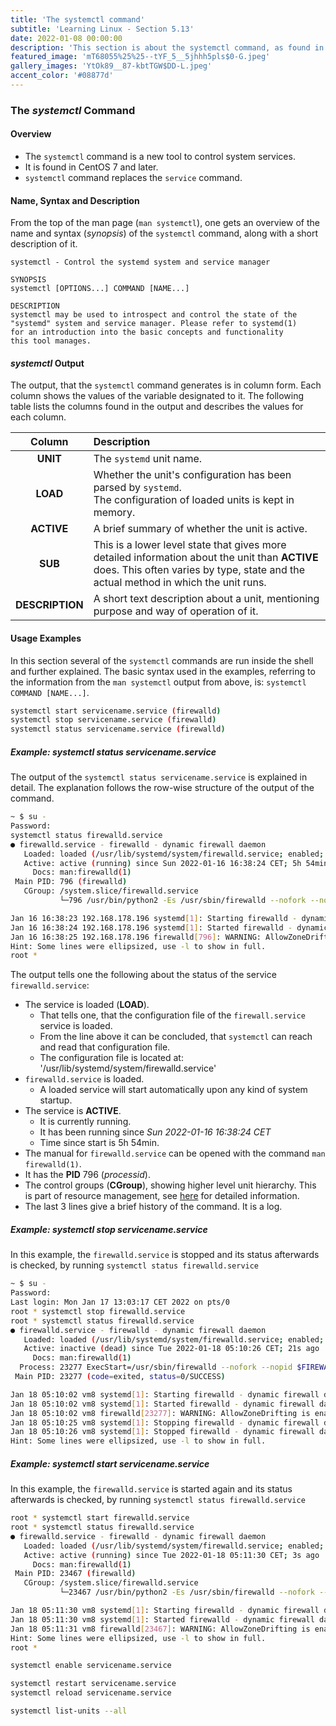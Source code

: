 ```yaml
---
title: 'The systemctl command' 
subtitle: 'Learning Linux - Section 5.13'
date: 2022-01-08 00:00:00
description: 'This section is about the systemctl command, as found in CentOS 7. It describes and gives examples of its usage.'
featured_image: 'mT68055%25%25--tYF_5__5jhhh5pls$0-G.jpeg'
gallery_images: 'YtOk89__87-kbtTGW$DD-L.jpeg' 
accent_color: '#08877d'
---
```



### The *systemctl* Command


#### Overview


- The `systemctl` command is a new tool to control system services.
- It is found in CentOS 7 and later.
- `systemctl` command replaces the `service` command.


#### Name, Syntax and Description


From the top of the man page (`man systemctl`), one gets an overview of the name and syntax (*synopsis*) of the `systemctl` command, along with a
short description of it.


```
systemctl - Control the systemd system and service manager

SYNOPSIS
systemctl [OPTIONS...] COMMAND [NAME...]

DESCRIPTION
systemctl may be used to introspect and control the state of the
"systemd" system and service manager. Please refer to systemd(1)
for an introduction into the basic concepts and functionality
this tool manages.
```


#### *systemctl* Output


The output, that the `systemctl` command generates is in column form. Each column shows the values of the variable designated to it. The following
table lists the columns found in the output and describes the values for each column.


|     Column      | Description                                                                                                                                                                          |
|:---------------:|:-------------------------------------------------------------------------------------------------------------------------------------------------------------------------------------|
|    **UNIT**     | The `systemd` unit name.                                                                                                                                                             |
|    **LOAD**     | Whether the unit's configuration has been parsed by `systemd`.<br />The configuration of loaded units is kept in memory.                                                             |
|   **ACTIVE**    | A brief summary of whether the unit is active.                                                                                                                                       |
|     **SUB**     | This is a lower level state that gives more detailed information about the unit than **ACTIVE** does. This often varies by type, state and the actual method in which the unit runs. |
| **DESCRIPTION** | A short text description about a unit, mentioning purpose and way of operation of it.                                                                                                |


#### Usage Examples


In this section several of the `systemctl` commands are run inside the shell and further explained. The basic syntax used in the examples, referring
to the information from the `man systemctl` output from above, is: `systemctl COMMAND [NAME...]`.


```bash
systemctl start servicename.service (firewalld)
systemctl stop servicename.service (firewalld)
systemctl status servicename.service (firewalld)
```


##### Example: systemctl status servicename.service

The output of the `systemctl status servicename.service`
is explained in detail. The explanation follows the row-wise structure of the output of the command.

```bash
~ $ su -
Password: 
systemctl status firewalld.service
● firewalld.service - firewalld - dynamic firewall daemon
   Loaded: loaded (/usr/lib/systemd/system/firewalld.service; enabled; vendor preset: enabled)
   Active: active (running) since Sun 2022-01-16 16:38:24 CET; 5h 54min ago
     Docs: man:firewalld(1)
 Main PID: 796 (firewalld)
   CGroup: /system.slice/firewalld.service
           └─796 /usr/bin/python2 -Es /usr/sbin/firewalld --nofork --nopid

Jan 16 16:38:23 192.168.178.196 systemd[1]: Starting firewalld - dynamic firewall daemon...
Jan 16 16:38:24 192.168.178.196 systemd[1]: Started firewalld - dynamic firewall daemon.
Jan 16 16:38:25 192.168.178.196 firewalld[796]: WARNING: AllowZoneDrifting is enabled. This is considered an insecur... now.
Hint: Some lines were ellipsized, use -l to show in full.
root * 
```

The output tells one the following about the status of the service `firewalld.service`:

- The service is loaded (**LOAD**).
  - That tells one, that the configuration file of the `firewall.service` service is loaded.
  - From the line above it can be concluded, that `systemctl` can reach and read that configuration file.
  - The configuration file is located at: '/usr/lib/systemd/system/firewalld.service'
- `firewalld.service` is loaded.
  - A loaded service will start automatically upon any kind of system startup.
- The service is **ACTIVE**.
  - It is currently running.
  - It has been running since *Sun 2022-01-16 16:38:24 CET*
  - Time since start is 5h 54min.
- The manual for `firewalld.service` can be opened with the command `man firewalld(1)`.
- It has the **PID** 796 (*processid*).
- The control groups (**CGroup**), showing higher level unit hierarchy. This is part of resource management, see [here](https://access.redhat.com/documentation/en-us/red_hat_enterprise_linux/7/html/resource_management_guide/chap-introduction_to_control_groups) for detailed information.
- The last 3 lines give a brief history of the command. It is a log.

##### Example: systemctl stop servicename.service

In this example, the `firewalld.service` is stopped and its status
afterwards is checked, by running `systemctl status firewalld.service`

```bash
~ $ su -
Password: 
Last login: Mon Jan 17 13:03:17 CET 2022 on pts/0
root * systemctl stop firewalld.service
root * systemctl status firewalld.service
● firewalld.service - firewalld - dynamic firewall daemon
   Loaded: loaded (/usr/lib/systemd/system/firewalld.service; enabled; vendor preset: enabled)
   Active: inactive (dead) since Tue 2022-01-18 05:10:26 CET; 21s ago
     Docs: man:firewalld(1)
  Process: 23277 ExecStart=/usr/sbin/firewalld --nofork --nopid $FIREWALLD_ARGS (code=exited, status=0/SUCCESS)
 Main PID: 23277 (code=exited, status=0/SUCCESS)

Jan 18 05:10:02 vm8 systemd[1]: Starting firewalld - dynamic firewall daemon...
Jan 18 05:10:02 vm8 systemd[1]: Started firewalld - dynamic firewall daemon.
Jan 18 05:10:02 vm8 firewalld[23277]: WARNING: AllowZoneDrifting is enabled. T...w.
Jan 18 05:10:25 vm8 systemd[1]: Stopping firewalld - dynamic firewall daemon...
Jan 18 05:10:26 vm8 systemd[1]: Stopped firewalld - dynamic firewall daemon.
Hint: Some lines were ellipsized, use -l to show in full.
```
##### Example: systemctl start servicename.service  

In this example, the `firewalld.service` is started again and its status
afterwards is checked, by running `systemctl status firewalld.service`
```bash
root * systemctl start firewalld.service
root * systemctl status firewalld.service
● firewalld.service - firewalld - dynamic firewall daemon
   Loaded: loaded (/usr/lib/systemd/system/firewalld.service; enabled; vendor preset: enabled)
   Active: active (running) since Tue 2022-01-18 05:11:30 CET; 3s ago
     Docs: man:firewalld(1)
 Main PID: 23467 (firewalld)
   CGroup: /system.slice/firewalld.service
           └─23467 /usr/bin/python2 -Es /usr/sbin/firewalld --nofork --nopid

Jan 18 05:11:30 vm8 systemd[1]: Starting firewalld - dynamic firewall daemon...
Jan 18 05:11:30 vm8 systemd[1]: Started firewalld - dynamic firewall daemon.
Jan 18 05:11:31 vm8 firewalld[23467]: WARNING: AllowZoneDrifting is enabled. T...w.
Hint: Some lines were ellipsized, use -l to show in full.
root * 
```


```bash
systemctl enable servicename.service
```


```bash
systemctl restart servicename.service
systemctl reload servicename.service
```


```bash
systemctl list-units --all
```